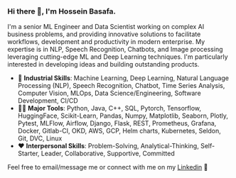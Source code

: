 ### Hi there 👋, I'm Hossein Basafa.
I'm a senior ML Engineer and Data Scientist working on complex AI business problems, and providing innovative solutions to facilitate workflows, development and productivity in modern enterprise. My expertise is in NLP, Speech Recognition, Chatbots, and Image processing leveraging cutting-edge ML and Deep Learning techniques. I'm particularly interested in developing ideas and building outstanding products.

- 💼 **Industrial Skills**: Machine Learning, Deep Learning, Natural Language Processing (NLP), Speech Recognition, Chatbot, Time Series Analysis, Computer Vision, MLOps, Data Science/Engineering, Software Development, CI/CD
- 👨‍💻 **Major Tools**: Python, Java, C++, SQL, Pytorch, Tensorflow, HuggingFace, Scikit-Learn, Pandas, Numpy, Matplotlib, Seaborn, Plotly, Pytest, MLFlow, Airflow, Django, Flask, REST, Prometheus, Grafana, Docker, Gitlab-CI, OKD, AWS, GCP, Helm charts, Kubernetes, Seldon, Git, DVC, Linux
- ❤️ **Interpersonal Skills**: Problem-Solving, Analytical-Thinking, Self-Starter, Leader, Collaborative, Supportive, Committed


Feel free to email/message me or connect with me on my [Linkedin](https://www.linkedin.com/in/hossein-basafa-90a11b144/) 🤗

<!--
**hbasafa/hbasafa** is a ✨ _special_ ✨ repository because its `README.md` (this file) appears on your GitHub profile.

Here are some ideas to get you started:

- 🔭 I’m currently working on ...
- 🌱 I’m currently learning ...
- 👯 I’m looking to collaborate on ...
- 🤔 I’m looking for help with ...
- 💬 Ask me about ...
- 📫 How to reach me: ...
- 😄 Pronouns: ...
- ⚡ Fun fact: ...
-->
